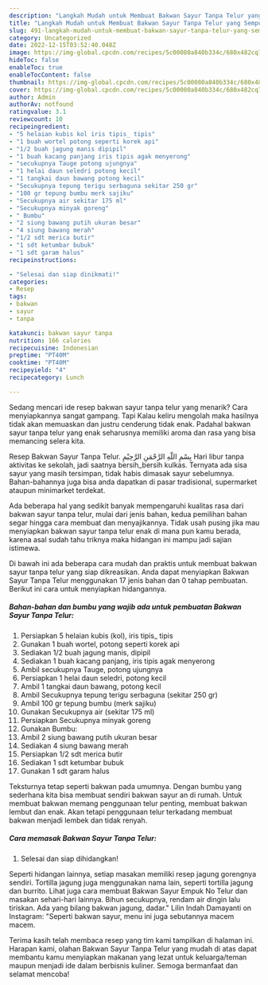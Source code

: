```yaml
---
description: "Langkah Mudah untuk Membuat Bakwan Sayur Tanpa Telur yang Sempurna, Buat Buka Puasa Enak Banget"
title: "Langkah Mudah untuk Membuat Bakwan Sayur Tanpa Telur yang Sempurna, Buat Buka Puasa Enak Banget"
slug: 491-langkah-mudah-untuk-membuat-bakwan-sayur-tanpa-telur-yang-sempurna-buat-buka-puasa-enak-banget
category: Uncategorized
date: 2022-12-15T03:52:40.048Z
image: https://img-global.cpcdn.com/recipes/5c00080a840b334c/680x482cq70/bakwan-sayur-tanpa-telur-foto-resep-utama.jpg
hideToc: false
enableToc: true
enableTocContent: false
thumbnail: https://img-global.cpcdn.com/recipes/5c00080a840b334c/680x482cq70/bakwan-sayur-tanpa-telur-foto-resep-utama.jpg
cover: https://img-global.cpcdn.com/recipes/5c00080a840b334c/680x482cq70/bakwan-sayur-tanpa-telur-foto-resep-utama.jpg
author: Admin
authorAv: notfound
ratingvalue: 3.1
reviewcount: 10
recipeingredient:
- "5 helaian kubis kol iris tipis_ tipis"
- "1 buah wortel potong seperti korek api"
- "1/2 buah jagung manis dipipil"
- "1 buah kacang panjang iris tipis agak menyerong"
- "secukupnya Tauge potong ujungnya"
- "1 helai daun seledri potong kecil"
- "1 tangkai daun bawang potong kecil"
- "Secukupnya tepung terigu serbaguna sekitar 250 gr"
- "100 gr tepung bumbu merk sajiku"
- "Secukupnya air sekitar 175 ml"
- "Secukupnya minyak goreng"
- " Bumbu"
- "2 siung bawang putih ukuran besar"
- "4 siung bawang merah"
- "1/2 sdt merica butir"
- "1 sdt ketumbar bubuk"
- "1 sdt garam halus"
recipeinstructions:

- "Selesai dan siap dinikmati!"
categories:
- Resep
tags:
- bakwan
- sayur
- tanpa

katakunci: bakwan sayur tanpa 
nutrition: 166 calories
recipecuisine: Indonesian
preptime: "PT40M"
cooktime: "PT40M"
recipeyield: "4"
recipecategory: Lunch

---
```



Sedang mencari ide resep bakwan sayur tanpa telur yang menarik? Cara menyiapkannya sangat gampang. Tapi Kalau keliru mengolah maka hasilnya tidak akan memuaskan dan justru cenderung tidak enak. Padahal bakwan sayur tanpa telur yang enak seharusnya memiliki aroma dan rasa yang bisa memancing selera kita.


Resep Bakwan Sayur Tanpa Telur. بِسْمِ اللّهِ الرَّحْمَنِ الرَّحِيْمِ Hari libur tanpa aktivitas ke sekolah, jadi saatnya bersih_bersih kulkas. Ternyata ada sisa sayur yang masih tersimpan, tidak habis dimasak sayur sebelumnya. Bahan-bahannya juga bisa anda dapatkan di pasar tradisional, supermarket ataupun minimarket terdekat.

Ada beberapa hal yang sedikit banyak mempengaruhi kualitas rasa dari bakwan sayur tanpa telur, mulai dari jenis bahan, kedua pemilihan bahan segar hingga cara membuat dan menyajikannya. Tidak usah pusing jika mau menyiapkan bakwan sayur tanpa telur enak di mana pun kamu berada, karena asal sudah tahu triknya maka hidangan ini mampu jadi sajian istimewa.


Di bawah ini ada beberapa cara mudah dan praktis untuk membuat bakwan sayur tanpa telur yang siap dikreasikan. Anda dapat menyiapkan Bakwan Sayur Tanpa Telur menggunakan 17 jenis bahan dan 0 tahap pembuatan. Berikut ini cara untuk menyiapkan hidangannya.

<!--inarticleads1-->

##### Bahan-bahan dan bumbu yang wajib ada untuk pembuatan Bakwan Sayur Tanpa Telur:

1. Persiapkan 5 helaian kubis (kol), iris tipis_ tipis
1. Gunakan 1 buah wortel, potong seperti korek api
1. Sediakan 1/2 buah jagung manis, dipipil
1. Sediakan 1 buah kacang panjang, iris tipis agak menyerong
1. Ambil secukupnya Tauge, potong ujungnya
1. Persiapkan 1 helai daun seledri, potong kecil
1. Ambil 1 tangkai daun bawang, potong kecil
1. Ambil Secukupnya tepung terigu serbaguna (sekitar 250 gr)
1. Ambil 100 gr tepung bumbu (merk sajiku)
1. Gunakan Secukupnya air (sekitar 175 ml)
1. Persiapkan Secukupnya minyak goreng
1. Gunakan  Bumbu:
1. Ambil 2 siung bawang putih ukuran besar
1. Sediakan 4 siung bawang merah
1. Persiapkan 1/2 sdt merica butir
1. Sediakan 1 sdt ketumbar bubuk
1. Gunakan 1 sdt garam halus


Teksturnya tetap seperti bakwan pada umumnya. Dengan bumbu yang sederhana kita bisa membuat sendiri bakwan sayur an di rumah. Untuk membuat bakwan memang penggunaan telur penting, membuat bakwan lembut dan enak. Akan tetapi penggunaan telur terkadang membuat bakwan menjadi lembek dan tidak renyah. 

<!--inarticleads2-->

##### Cara memasak Bakwan Sayur Tanpa Telur:


1. Selesai dan siap dihidangkan!

Seperti hidangan lainnya, setiap masakan memiliki resep jagung gorengnya sendiri. Tortilla jagung juga menggunakan nama lain, seperti tortilla jagung dan burrito. Lihat juga cara membuat Bakwan Sayur Empuk No Telur dan masakan sehari-hari lainnya. Bihun secukupnya, rendam air dingin lalu tiriskan. Ada yang bilang bakwan jagung, dadar.&#34; Lilin Indah Damayanti on Instagram: &#34;Seperti bakwan sayur, menu ini juga sebutannya macem macem. 

Terima kasih telah membaca resep yang tim kami tampilkan di halaman ini. Harapan kami, olahan Bakwan Sayur Tanpa Telur yang mudah di atas dapat membantu kamu menyiapkan makanan yang lezat untuk keluarga/teman maupun menjadi ide dalam berbisnis kuliner. Semoga bermanfaat dan selamat mencoba!
